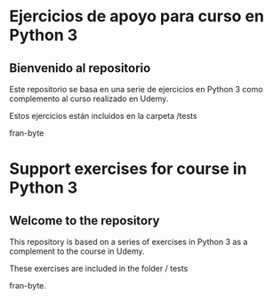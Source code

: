 <h1>Ejercicios de apoyo para curso en Python 3</h1>

<h2>Bienvenido al repositorio</h2>

Este repositorio se basa en una serie de ejercicios en Python 3
como complemento al curso realizado en Udemy. 

Estos ejercicios están incluidos en la carpeta  /tests

fran-byte



<h1>Support exercises for course in Python 3</h1>

<h2>Welcome to the repository</h2>

This repository is based on a series of exercises in Python 3
 as a complement to the course in Udemy. 

These exercises are included in the folder / tests

fran-byte.
